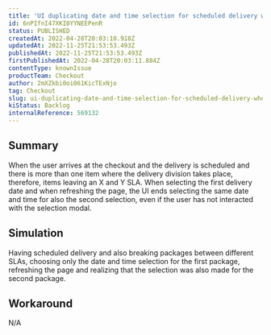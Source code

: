 ```yaml
---
title: 'UI duplicating date and time selection for scheduled delivery when it has delivery division'
id: 6nPIfnI47XKI0YYNEEPenR
status: PUBLISHED
createdAt: 2022-04-28T20:03:10.918Z
updatedAt: 2022-11-25T21:53:53.493Z
publishedAt: 2022-11-25T21:53:53.493Z
firstPublishedAt: 2022-04-28T20:03:11.884Z
contentType: knownIssue
productTeam: Checkout
author: 2mXZkbi0oi061KicTExNjo
tag: Checkout
slug: ui-duplicating-date-and-time-selection-for-scheduled-delivery-when-it-has-delivery-division
kiStatus: Backlog
internalReference: 569132
---
```


## Summary



When the user arrives at the checkout and the delivery is scheduled and there is more than one item where the delivery division takes place, therefore, items leaving an X and Y SLA.
When selecting the first delivery date and when refreshing the page, the UI ends selecting the same date and time for also the second selection, even if the user has not interacted with the selection modal.



## Simulation



Having scheduled delivery and also breaking packages between different SLAs, choosing only the date and time selection for the first package, refreshing the page and realizing that the selection was also made for the second package.




## Workaround


N/A

